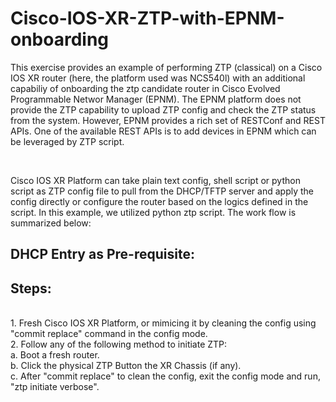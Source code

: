 # Cisco-IOS-XR-ZTP-with-EPNM-onboarding

This exercise provides an example of performing ZTP (classical) on a Cisco IOS XR router (here, the platform used was NCS540l) with an additional capabiliy of onboarding the ztp candidate router in Cisco Evolved Programmable Networ Manager (EPNM). The EPNM platform does not provide the ZTP capability to upload ZTP config and check the ZTP status from the system. However, EPNM provides a rich set of RESTConf and REST APIs. One of the available REST APIs is to add devices in EPNM which can be leveraged by ZTP script. 

</br>

Cisco IOS XR Platform can take plain text config, shell script or python script as ZTP config file to pull from the DHCP/TFTP server and apply the config directly or configure the router based on the logics defined in the script.
In this example, we utilized python ztp script. The work flow is summarized below:


## DHCP Entry as Pre-requisite:

## Steps:

</br>1. Fresh Cisco IOS XR Platform, or mimicing it by cleaning the config using "commit replace" command in the config mode.
</br>2. Follow any of the following method to initiate ZTP:
</br></t>    a. Boot a fresh router.
</br></t>    b. Click the physical ZTP Button the XR Chassis (if any).
</br></t>    c. After "commit replace" to clean the config, exit the config mode and run, "ztp initiate verbose".
